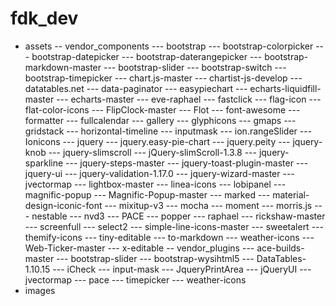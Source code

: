 # fdk_dev
- assets
-- vendor_components
--- bootstrap
--- bootstrap-colorpicker
--- bootstrap-datepicker
--- bootstrap-daterangepicker
--- bootstrap-markdown-master
--- bootstrap-slider
--- bootstrap-switch
--- bootstrap-timepicker
--- chart.js-master
--- chartist-js-develop
--- datatables.net
--- data-paginator
--- easypiechart
--- echarts-liquidfill-master
--- echarts-master
--- eve-raphael
--- fastclick
--- flag-icon
--- flat-color-icons
--- FlipClock-master
--- Flot
--- font-awesome
--- formatter
--- fullcalendar
--- gallery
--- glyphicons
--- gmaps
--- gridstack
--- horizontal-timeline
--- inputmask
--- ion.rangeSlider
--- Ionicons
--- jquery
--- jquery.easy-pie-chart
--- jquery.peity
--- jquery-knob
--- jquery-slimscroll
--- jQuery-slimScroll-1.3.8
--- jquery-sparkline
--- jquery-steps-master
--- jquery-toast-plugin-master
--- jquery-ui
--- jquery-validation-1.17.0
--- jquery-wizard-master
--- jvectormap
--- lightbox-master
--- linea-icons
--- lobipanel
--- magnific-popup
--- Magnific-Popup-master
--- marked
--- material-design-iconic-font
--- mixitup-v3
--- mocha
--- moment
--- morris.js
--- nestable
--- nvd3
--- PACE
--- popper
--- raphael
--- rickshaw-master
--- screenfull
--- select2
--- simple-line-icons-master
--- sweetalert
--- themify-icons
--- tiny-editable
--- to-markdown
--- weather-icons
--- Web-Ticker-master
--- x-editable
-- vendor_plugins
--- ace-builds-master
--- bootstrap-slider
--- bootstrap-wysihtml5
--- DataTables-1.10.15
--- iCheck
--- input-mask
--- JqueryPrintArea
--- jQueryUI
--- jvectormap
--- pace
--- timepicker
--- weather-icons
- images
